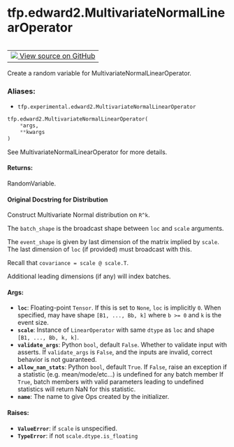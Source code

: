 <div itemscope itemtype="http://developers.google.com/ReferenceObject">
<meta itemprop="name" content="tfp.edward2.MultivariateNormalLinearOperator" />
<meta itemprop="path" content="Stable" />
</div>

# tfp.edward2.MultivariateNormalLinearOperator


<table class="tfo-notebook-buttons tfo-api" align="left">

<td>
  <a target="_blank" href="https://github.com/tensorflow/probability/blob/master/tensorflow_probability/python/experimental/edward2/interceptor.py">
    <img src="https://www.tensorflow.org/images/GitHub-Mark-32px.png" />
    View source on GitHub
  </a>
</td></table>



Create a random variable for MultivariateNormalLinearOperator.

### Aliases:

* `tfp.experimental.edward2.MultivariateNormalLinearOperator`


``` python
tfp.edward2.MultivariateNormalLinearOperator(
    *args,
    **kwargs
)
```



<!-- Placeholder for "Used in" -->

See MultivariateNormalLinearOperator for more details.

#### Returns:

RandomVariable.


#### Original Docstring for Distribution

Construct Multivariate Normal distribution on `R^k`.

The `batch_shape` is the broadcast shape between `loc` and `scale`
arguments.

The `event_shape` is given by last dimension of the matrix implied by
`scale`. The last dimension of `loc` (if provided) must broadcast with this.

Recall that `covariance = scale @ scale.T`.

Additional leading dimensions (if any) will index batches.

#### Args:


* <b>`loc`</b>: Floating-point `Tensor`. If this is set to `None`, `loc` is
  implicitly `0`. When specified, may have shape `[B1, ..., Bb, k]` where
  `b >= 0` and `k` is the event size.
* <b>`scale`</b>: Instance of `LinearOperator` with same `dtype` as `loc` and shape
  `[B1, ..., Bb, k, k]`.
* <b>`validate_args`</b>: Python `bool`, default `False`. Whether to validate input
  with asserts. If `validate_args` is `False`, and the inputs are
  invalid, correct behavior is not guaranteed.
* <b>`allow_nan_stats`</b>: Python `bool`, default `True`. If `False`, raise an
  exception if a statistic (e.g. mean/mode/etc...) is undefined for any
  batch member If `True`, batch members with valid parameters leading to
  undefined statistics will return NaN for this statistic.
* <b>`name`</b>: The name to give Ops created by the initializer.


#### Raises:


* <b>`ValueError`</b>: if `scale` is unspecified.
* <b>`TypeError`</b>: if not `scale.dtype.is_floating`
